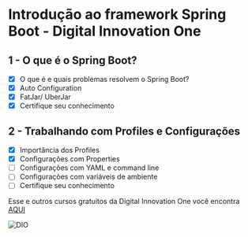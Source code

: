 # Introdução ao framework Spring Boot - Digital Innovation One

## 1 - O que é o Spring Boot?
- [x] O que é e quais problemas resolvem o Spring Boot?
- [x] Auto Configuration
- [x] FatJar/ UberJar
- [x] Certifique seu conhecimento
## 2 - Trabalhando com Profiles e Configurações
- [x] Importância dos Profiles
- [x] Configurações com Properties
- [ ] Configurações com YAML e command line
- [ ] Configurações com variáveis de ambiente
- [ ] Certifique seu conhecimento

Esse e outros cursos gratuitos da Digital Innovation One você encontra [AQUI](https://digitalinnovation.one/)

![DIO](https://i.ibb.co/jy2KB21/Screenshot-from-2021-02-03-13-31-36.png)

